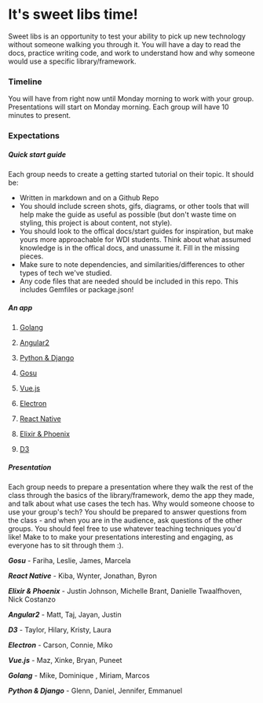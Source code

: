 # It's sweet libs time!

Sweet libs is an opportunity to test your ability to pick up new technology without someone walking you through it. You will have a day to read the docs, practice writing code, and work to understand how and why someone would use a specific library/framework.

### Timeline

You will have from right now until Monday morning to work with your group. Presentations will start on Monday morning. Each group will have 10 minutes to present.

### Expectations

##### Quick start guide
Each group needs to create a getting started tutorial on their topic. It should be:

  - Written in markdown and on a Github Repo
  - You should include screen shots, gifs, diagrams, or other tools that will help make the guide as useful as possible (but don't waste time on styling, this project is about content, not style).
  - You should look to the offical docs/start guides for inspiration, but make yours more approachable for WDI students. Think about what assumed knowledge is in the offical docs, and unassume it. Fill in the missing pieces.
  - Make sure to note dependencies, and similarities/differences to other types of tech we've studied.
  - Any code files that are needed should be included in this repo. This includes Gemfiles or package.json!



##### An app
1. [Golang](https://golang.org/)      

1. [Angular2](https://angular.io/)

1. [Python & Django](https://www.djangoproject.com/)

1. [Gosu](https://www.libgosu.org/)

1. [Vue.js](https://vuejs.org/)                                             

1. [Electron](http://electron.atom.io/)

1. [React Native](https://facebook.github.io/react-native/)

1. [Elixir & Phoenix](http://www.phoenixframework.org/)

1. [D3](https://d3js.org/)      



##### Presentation
Each group needs to prepare a presentation where they walk the rest of the class through the basics of the library/framework, demo the app they made, and talk about what use cases the tech has. Why would someone choose to use your group's tech? You should be prepared to answer questions from the class - and when you are in the audience, ask questions of the other groups. You should feel free to use whatever teaching techniques you'd like! Make to to make your presentations interesting and engaging, as everyone has to sit through them :).


_**Gosu**_ - Fariha, Leslie, James, Marcela

_**React Native**_ - Kiba, Wynter, Jonathan, Byron

_**Elixir & Phoenix**_ - Justin Johnson, Michelle Brant, Danielle Twaalfhoven, Nick Costanzo

_**Angular2**_ - Matt, Taj, Jayan, Justin

_**D3**_ - Taylor, Hilary, Kristy, Laura

_**Electron**_ - Carson, Connie, Miko

_**Vue.js**_ - Maz, Xinke, Bryan, Puneet

_**Golang**_ - Mike, Dominique , Miriam, Marcos

_**Python & Django**_ - Glenn, Daniel, Jennifer, Emmanuel


